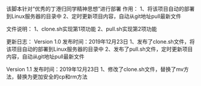 该脚本针对“优秀的丁港归同学精神思想”进行部署
作用：
1、将该项目自动的部署到Linux服务器的目录中
2、定时更新项目内容，自动从git地址pull最新文件

文件说明：
1、clone.sh实现第1项功能
2、pull.sh实现第2项功能

更新日志：
Version 1.0
发布时间：2019年12月23日
1、发布了clone.sh文件，将该项目自动的部署到Linux服务器的目录中
2、发布了pull.sh文件，定时更新项目内容，自动从git地址pull最新文件

Version 1.1
发布时间：2019年12月23日
1、修改了clone.sh文件，替换了mv方法，替换为更加安全的cp和rm方法